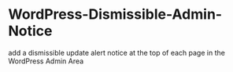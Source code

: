 # WordPress-Dismissible-Admin-Notice
add a dismissible update alert notice at the top of each page in the WordPress Admin Area
